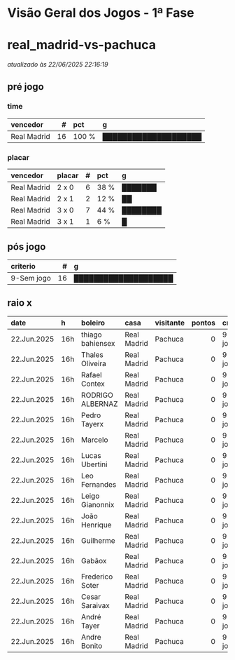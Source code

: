 # Visão Geral dos Jogos - 1ª Fase

# real_madrid-vs-pachuca

_atualizado às 22/06/2025 22:16:19_

## pré jogo

### time

| vencedor    |   # | pct   | g                    |
|:------------|----:|:------|:---------------------|
| Real Madrid |  16 | 100 % | ████████████████████ |

### placar

| vencedor    | placar   |   # | pct   | g        |
|:------------|:---------|----:|:------|:---------|
| Real Madrid | 2 x 0    |   6 | 38 %  | ███████  |
| Real Madrid | 2 x 1    |   2 | 12 %  | ██       |
| Real Madrid | 3 x 0    |   7 | 44 %  | ████████ |
| Real Madrid | 3 x 1    |   1 | 6 %   | █        |

## pós jogo

| criterio   |   # | g                    |
|:-----------|----:|:---------------------|
| 9-Sem jogo |  16 | ████████████████████ |

## raio x

| date        | h   | boleiro          | casa        | visitante   |   pontos | criteiro   | bol_placar   | bol_time    | real_placar   | real_time   |
|:------------|:----|:-----------------|:------------|:------------|---------:|:-----------|:-------------|:------------|:--------------|:------------|
| 22.Jun.2025 | 16h | thiago bahiensex | Real Madrid | Pachuca     |        0 | 9-Sem jogo | 2 x 0        | Real Madrid | <NA> x <NA>   | empate      |
| 22.Jun.2025 | 16h | Thales Oliveira  | Real Madrid | Pachuca     |        0 | 9-Sem jogo | 3 x 0        | Real Madrid | <NA> x <NA>   | empate      |
| 22.Jun.2025 | 16h | Rafael Contex    | Real Madrid | Pachuca     |        0 | 9-Sem jogo | 3 x 1        | Real Madrid | <NA> x <NA>   | empate      |
| 22.Jun.2025 | 16h | RODRIGO ALBERNAZ | Real Madrid | Pachuca     |        0 | 9-Sem jogo | 2 x 0        | Real Madrid | <NA> x <NA>   | empate      |
| 22.Jun.2025 | 16h | Pedro Tayerx     | Real Madrid | Pachuca     |        0 | 9-Sem jogo | 2 x 0        | Real Madrid | <NA> x <NA>   | empate      |
| 22.Jun.2025 | 16h | Marcelo          | Real Madrid | Pachuca     |        0 | 9-Sem jogo | 3 x 0        | Real Madrid | <NA> x <NA>   | empate      |
| 22.Jun.2025 | 16h | Lucas Ubertini   | Real Madrid | Pachuca     |        0 | 9-Sem jogo | 3 x 0        | Real Madrid | <NA> x <NA>   | empate      |
| 22.Jun.2025 | 16h | Leo Fernandes    | Real Madrid | Pachuca     |        0 | 9-Sem jogo | 2 x 1        | Real Madrid | <NA> x <NA>   | empate      |
| 22.Jun.2025 | 16h | Leigo Gianonnix  | Real Madrid | Pachuca     |        0 | 9-Sem jogo | 3 x 0        | Real Madrid | <NA> x <NA>   | empate      |
| 22.Jun.2025 | 16h | João Henrique    | Real Madrid | Pachuca     |        0 | 9-Sem jogo | 2 x 0        | Real Madrid | <NA> x <NA>   | empate      |
| 22.Jun.2025 | 16h | Guilherme        | Real Madrid | Pachuca     |        0 | 9-Sem jogo | 2 x 0        | Real Madrid | <NA> x <NA>   | empate      |
| 22.Jun.2025 | 16h | Gabãox           | Real Madrid | Pachuca     |        0 | 9-Sem jogo | 3 x 0        | Real Madrid | <NA> x <NA>   | empate      |
| 22.Jun.2025 | 16h | Frederico Soter  | Real Madrid | Pachuca     |        0 | 9-Sem jogo | 2 x 1        | Real Madrid | <NA> x <NA>   | empate      |
| 22.Jun.2025 | 16h | Cesar Saraivax   | Real Madrid | Pachuca     |        0 | 9-Sem jogo | 3 x 0        | Real Madrid | <NA> x <NA>   | empate      |
| 22.Jun.2025 | 16h | André Tayer      | Real Madrid | Pachuca     |        0 | 9-Sem jogo | 3 x 0        | Real Madrid | <NA> x <NA>   | empate      |
| 22.Jun.2025 | 16h | Andre Bonito     | Real Madrid | Pachuca     |        0 | 9-Sem jogo | 2 x 0        | Real Madrid | <NA> x <NA>   | empate      |